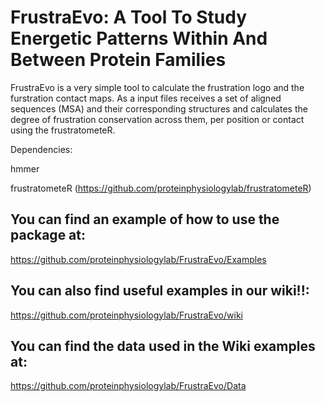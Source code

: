# FrustraEvo: A Tool To Study Energetic Patterns Within And Between Protein Families

FrustraEvo is a very simple tool to calculate the frustration logo and the furstration contact maps. As a input files receives a set of aligned sequences (MSA) and their corresponding structures and calculates the degree of frustration conservation across them, per position or contact using the frustratometeR.

Dependencies:

hmmer

frustratometeR (https://github.com/proteinphysiologylab/frustratometeR)


## **You can find an example of how to use the package at:**

https://github.com/proteinphysiologylab/FrustraEvo/Examples

## **You can also find useful examples in our wiki!!:**

https://github.com/proteinphysiologylab/FrustraEvo/wiki

## **You can find the data used in the Wiki examples at:**

https://github.com/proteinphysiologylab/FrustraEvo/Data
